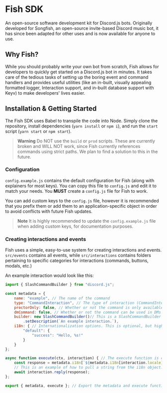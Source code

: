 # Fish SDK

An open-source software development kit for Discord.js bots. Originally developed for Songfish, an open-source invite-based Discord music bot, it has since been adapted for other uses and is now available for anyone to use.

## Why Fish?

While you should probably write your own bot from scratch, Fish allows for developers to quickly get started on a Discord.js bot in minutes. It takes care of the tedious tasks of setting up the boring event and command handlers and provides useful utilities (like an in-built, visually appealing formatted logger, Interaction support, and in-built database support with Keyv) to make developers' lives easier.

## Installation & Getting Started
The Fish SDK uses Babel to transpile the code into Node. Simply clone the repository, install dependencies (`yarn install` or `npm i`), and run the `start` script (`yarn start` or `npm start`).

> **Warning**
> Do NOT use the `build` or `prod` scripts. These are currently broken and WILL NOT work, since Fish currently references commands using strict paths. We plan to find a solution to this in the future.

### Configuration
`config.example.js` contains the default configuration for Fish (along with explainers for most keys). You can copy this file to `config.js` and edit it to match your needs. You **MUST** create a `config.js` file for Fish to work.

You can add custom keys to the `config.js` file, however it is recommended that you prefix them or add them to an application-specific object in order to avoid conflicts with future Fish updates.

> **Note**
> It is highly recommended to update the `config.example.js` file when adding custom keys, for documentation purposes.

### Creating interactions and events
Fish uses a simple, easy-to-use system for creating interactions and events. `src/events` contains all events, while `src/interactions` contains folders pertaining to specific categories for interactions (commands, buttons, modals, etc.)

An example interaction would look like this:
```js
import { SlashCommandBuilder } from "discord.js";

const metadata = {
    name: "example", // The name of the command
    type: "CommandInteraction", // The type of interaction (CommandInteraction, ButtonInteraction, ModalInteraction, etc.)
    proctorOnly: false, // Whether or not the command is only available to administrators
    dmCommand: false, // Whether or not the command can be used in DMs
    builder: new SlashCommandBuilder()// This is a SlashCommandBuilder object from discord.js. This can be used to specify internationalization options for command descriptions, add arguments, etc. Do not set the name of the command, this is done automatically by Fish at loadtime.
        .setDescription(`An example interaction.`),
    i18n: { // Internationalization options. This is optional, but highly recommended.
        "default": {
            "success": "Hello, %s!"
        }
    }
};

async function execute(ctx, interaction) { // The execute function is called when the interaction is triggered. Interaction is a interaction object from discord.js, and ctx is a context object containing core utilities like Database Services, the Logger, and the Discord.js client.
    const response = metadata.i18n[`${metadata.i18n[interaction.locale] ? interaction.locale : "default"}`].success.replace("%s", interaction.user.tag);
    // This is an example of how to pull a string from the i18n object. In this case, what is used above is the same as doing metadata.i18n.default.success, but it will use the user's locale if it exists in the i18n object.
    await interaction.reply(response);
};

export { metadata, execute }; // Export the metadata and execute functions.
```